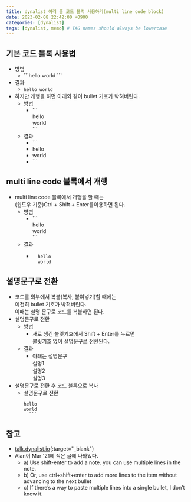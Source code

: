 ```yaml
---
title: dynalist 여러 줄 코드 블럭 사용하기(multi line code block)
date: 2023-02-08 22:42:00 +0900
categories: [dynalist]
tags: [dynalist, memo] # TAG names should always be lowercase
---
```

## 기본 코드 블록 사용법
- 방법
    - \`\`\`hello world \`\`\`
- 결과
    - ```hello world```
- 하지만 개행을 하면 아래와 같이 bullet 기호가 박혀버린다.
    - 방법
        - \`\`\`  
            hello  
            world  
            \`\`\`  
    - 결과
        - \`\`\`
        - hello
        - world
        - \`\`\`


## multi line code 블록에서 개행
- multi line code 블록에서 개행을 할 때는  
    (윈도우 기준)Ctrl + Shift + Enter를이용하면 된다.
    - 방법
        - \`\`\`  
            hello  
            world  
            \`\`\`  
    - 결과
        - ```
            hello
            world
            ```

## 설명문구로 전환
- 코드를 외부에서 복붙(복사, 붙여넣기)할 때에는  
    여전히 bullet 기호가 박혀버린다.  
    이때는 설명 문구로 코드를 복붙하면 된다.  
- 설명문구로 전환
    - 방법
        - 새로 생긴 불릿기호에서 Shift + Enter를 누르면  
            불릿기호 없이 설명문구로 전환된다.
    - 결과
        - 아래는 설명문구  
            설명1  
            설명2  
            설명3  
- 설명문구로 전환 후 코드 블록으로 복사
    - 설명문구로 전환
        ```
        hello
        world
          ```
## 참고
- [talk.dynalist.io](https://talk.dynalist.io/t/multi-line-code-blocks/41/61){:target="_blank"}
- Alan이 Mar '21에 적은 글에 나와있다.
    - a) Use shift-enter to add a note. you can use multiple lines in the note.
    - b) Or, use ctrl+shift+enter to add more lines to the item without advancing to the next bullet
    - c) If there’s a way to paste multiple lines into a single bullet, I don’t know it.
